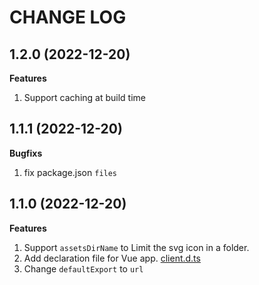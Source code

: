 # CHANGE LOG

## 1.2.0 (2022-12-20)

**Features**

1. Support caching at build time

## 1.1.1 (2022-12-20)

**Bugfixs**

1. fix package.json `files`

## 1.1.0 (2022-12-20)

**Features**

1. Support `assetsDirName` to Limit the svg icon in a folder.
2. Add declaration file for Vue app. [client.d.ts]('./client.d.ts')
3. Change `defaultExport` to `url`